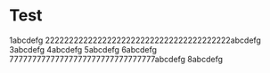 # Test

1abcdefg
222222222222222222222222222222222222222abcdefg
3abcdefg
4abcdefg
5abcdefg
6abcdefg
77777777777777777777777777777777abcdefg
8abcdefg
